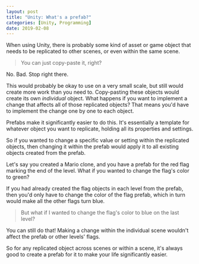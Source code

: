 ```yaml
---
layout: post
title: "Unity: What's a prefab?"
categories: [Unity, Programming]
date: 2019-02-08
---
```


When using Unity, there is probably some kind of asset or game object that needs to be replicated to other scenes, or even within the same scene. 


>You can just copy-paste it, right?

No. Bad. Stop right there.

This would probably be okay to use on a very small scale, but still would create more work than you need to. Copy-pasting these objects would create its own _individual_ object. What happens if you want to implement a change that affects all of those replicated objects? That means you'd have to implement the change one by one to each object.

Prefabs make it significantly easier to do this. It's essentially a template for whatever object you want to replicate, holding all its properties and settings. 

So if you wanted to change a specific value or setting within the replicated objects, then changing it within the prefab would apply it to all existing objects created from the prefab.

Let's say you created a Mario clone, and you have a prefab for the red flag marking the end of the level. What if you wanted to change the flag's color to green? 

If you had already created the flag objects in each level from the prefab, then you'd only have to change the color of the flag prefab, which in turn would make all the other flags turn blue.

>But what if I wanted to change the flag's color to blue on the last level? 

You can still do that! Making a change within the individual scene wouldn't affect the prefab or other levels' flags. 

So for any replicated object across scenes or within a scene, it's always good to create a prefab for it to make your life significantly easier.